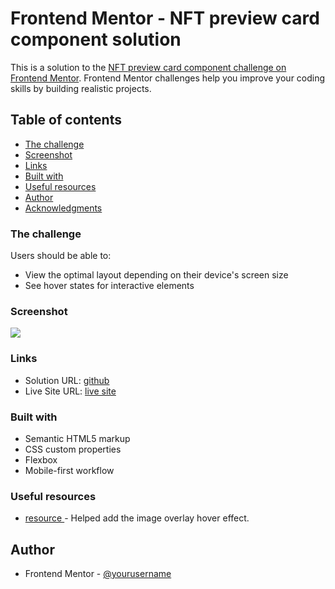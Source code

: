 # Frontend Mentor - NFT preview card component solution

This is a solution to the [NFT preview card component challenge on Frontend Mentor](https://www.frontendmentor.io/challenges/nft-preview-card-component-SbdUL_w0U). Frontend Mentor challenges help you improve your coding skills by building realistic projects.

## Table of contents

- [The challenge](#the-challenge)
- [Screenshot](#screenshot)
- [Links](#links)
- [Built with](#built-with)
- [Useful resources](#useful-resources)
- [Author](#author)
- [Acknowledgments](#acknowledgments)

### The challenge

Users should be able to:

- View the optimal layout depending on their device's screen size
- See hover states for interactive elements

### Screenshot

![](./screenshots/nft-screenshots.png)

### Links

- Solution URL: [github](https://github.com/Maryahcee/NFT-preview-card-component-challenge-hub)
- Live Site URL: [live site ](https://nft-preview-card-component-challenge-hub.netlify.app/)

### Built with

- Semantic HTML5 markup
- CSS custom properties
- Flexbox
- Mobile-first workflow

### Useful resources

- [ resource ](https://www.w3schools.com/) - Helped add the image overlay hover effect.

## Author

- Frontend Mentor - [@yourusername](https://www.frontendmentor.io/profile/Maryahcee)
